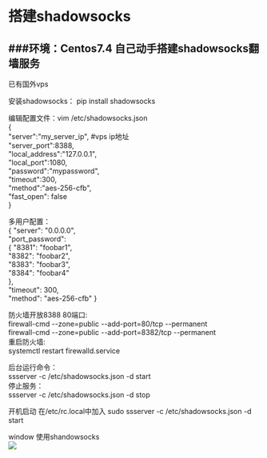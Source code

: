 # 搭建shadowsocks

###环境：Centos7.4 
自己动手搭建shadowsocks翻墙服务
---
已有国外vps

安装shadowsocks：
pip install shadowsocks

编辑配置文件：vim /etc/shadowsocks.json<br/>
{ <br/>
"server":"my_server_ip", 		#vps ip地址  
"server_port":8388,<br/>
 "local_address":"127.0.0.1", <br/>
"local_port":1080, <br/>
"password":"mypassword", <br/>
"timeout":300, <br/>
"method":"aes-256-cfb", <br/>
"fast_open": false<br/>
}

多用户配置：<br/>
{ 
"server": "0.0.0.0", <br/>
"port_password": <br/>
{ "8381": "foobar1",<br/>
  "8382": "foobar2", <br/>
"8383": "foobar3", <br/>
"8384": "foobar4" <br/>
}, <br/>
"timeout": 300, <br/>
"method": "aes-256-cfb" }<br/>

防火墙开放8388 80端口:<br/>
firewall-cmd --zone=public --add-port=80/tcp --permanent<br/>
firewall-cmd --zone=public --add-port=8382/tcp --permanent<br/>
重启防火墙:<br/>
systemctl restart firewalld.service

后台运行命令：<br/>
ssserver -c /etc/shadowsocks.json -d start <br/>
停止服务：<br/>
ssserver -c /etc/shadowsocks.json -d stop

开机启动
在/etc/rc.local中加入
sudo ssserver -c /etc/shadowsocks.json -d start

window 使用shandowsocks<br/>
![](https://i.imgur.com/QkG54b8.png)
